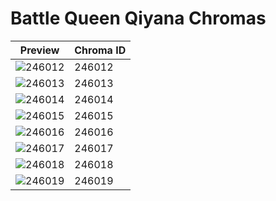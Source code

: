 # Battle Queen Qiyana Chromas

| Preview | Chroma ID |
|---------|-----------|
| ![246012](https://raw.communitydragon.org/latest/plugins/rcp-be-lol-game-data/global/default/v1/champion-chroma-images/246/246012.png) | 246012 |
| ![246013](https://raw.communitydragon.org/latest/plugins/rcp-be-lol-game-data/global/default/v1/champion-chroma-images/246/246013.png) | 246013 |
| ![246014](https://raw.communitydragon.org/latest/plugins/rcp-be-lol-game-data/global/default/v1/champion-chroma-images/246/246014.png) | 246014 |
| ![246015](https://raw.communitydragon.org/latest/plugins/rcp-be-lol-game-data/global/default/v1/champion-chroma-images/246/246015.png) | 246015 |
| ![246016](https://raw.communitydragon.org/latest/plugins/rcp-be-lol-game-data/global/default/v1/champion-chroma-images/246/246016.png) | 246016 |
| ![246017](https://raw.communitydragon.org/latest/plugins/rcp-be-lol-game-data/global/default/v1/champion-chroma-images/246/246017.png) | 246017 |
| ![246018](https://raw.communitydragon.org/latest/plugins/rcp-be-lol-game-data/global/default/v1/champion-chroma-images/246/246018.png) | 246018 |
| ![246019](https://raw.communitydragon.org/latest/plugins/rcp-be-lol-game-data/global/default/v1/champion-chroma-images/246/246019.png) | 246019 |